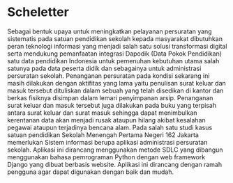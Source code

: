# Scheletter

Sebagai bentuk upaya untuk meningkatkan pelayanan persuratan yang sistematis pada satuan pendidikan sekolah kepada masyarakat dibutuhkan peran teknologi informasi yang menjadi salah satu solusi transformasi digital serta mendukung pemanfaatan integrasi Dapodik (Data Pokok Pendidikan) satu data pendidikan Indonesia untuk pemenuhan kebutuhan utama salah satunya pada data peserta didik dan sebagainya untuk administrasi persuratan sekolah. Penanganan persuratan pada kondisi sekarang ini masih dilakukan dengan aktifitas yang lama yaitu penulisan surat keluar dan masuk tersebut dituliskan dalam sebuah yang telah disedikan di kantor dan berkas fisiknya disimpan dalam lemari penyimpanan arsip. Penanganan surat keluar dan masuk tersebut juga dilakukan pada buku yang terpisah antara surat keluar dan surat masuk sehingga dapat menimbulkan kerentanan data akan menjadi rusak ataupun hilang akibat kesalahan pegawai ataupun terjadinya bencana alam. Pada salah satu studi kasus satuan pendidikan Sekolah Menengah Pertama Negeri 162 Jakarta memerlukan Sistem informasi berupa aplikasi administrasi persuratan sekolah. Aplikasi ini dirancang menggunakan metode SDLC yang dibangun menggunakan bahasa pemrograman Python dengan web framework Django yang dibuat berbasis website. Aplikasi ini dirancang dengan ramah pengguna agar dapat digunakan dengan baik dan mudah.
